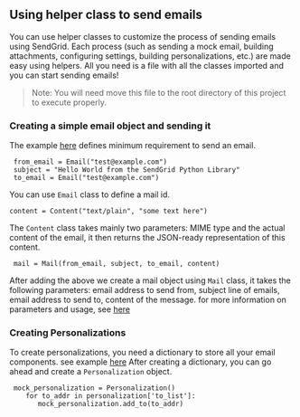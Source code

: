## Using helper class to send emails
You can use helper classes to customize the process of sending emails using SendGrid. Each process (such as sending a mock email,
building attachments, configuring settings, building personalizations, etc.) are made easy using helpers. All you need is a file with 
all the classes imported and you can start sending emails!

> Note: You will need move this file to the root directory of this project to execute properly.

### Creating a simple email object and sending it
The example [here](https://github.com/sendgrid/sendgrid-python/blob/0b683169b08d3a7c204107cd333be33053297e74/examples/helpers/mail_example.py#L9)
defines minimum requirement to send an email.
```
 from_email = Email("test@example.com")
 subject = "Hello World from the SendGrid Python Library"
 to_email = Email("test@example.com")
```
You can use `Email` class to define a mail id.

```
content = Content("text/plain", "some text here")
```
The `Content` class takes mainly two parameters: MIME type and the actual content of the email, it then returns the JSON-ready representation of this content.

```
 mail = Mail(from_email, subject, to_email, content)
```
After adding the above we create a mail object using `Mail` class, it takes the following parameters: email address to send from, subject line of emails, email address to send to, content of the message.
for more information on parameters and usage, see [here](https://github.com/sendgrid/sendgrid-python/blob/master/sendgrid/helpers/mail/mail.py)

### Creating Personalizations

To create personalizations, you need a dictionary to store all your email components. see example [here](https://github.com/sendgrid/sendgrid-python/blob/0b683169b08d3a7c204107cd333be33053297e74/examples/helpers/mail_example.py#L47)
After creating a dictionary, you can go ahead and create a `Personalization` object. 
```
 mock_personalization = Personalization()
    for to_addr in personalization['to_list']:
       mock_personalization.add_to(to_addr)
```
